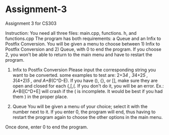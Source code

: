 # Assignment-3
Assignment 3 for CS303


Instruction: You need all three files: main.cpp, functions. h, and functions.cpp
  The program has both requirements: a Queue and an Infix to Postfix Conversion. You will be given a menu to choose between 1) Infix to Postfix Conversion and 2) Queue, with 0 to end the program. If you choose 2, you won't be able to return to the main menu and have to restart the program.
  1) Infix to Postfix Conversion
     Please input the corresponding string you want to be converted. some examples to test are: 2+3*4 , 3*4+2*5 , 3*(4+2)*5 , and A+B*(C^D-E).
     If you have (), {}, or [], make sure they are open and closed for each {,[,(. If you don't do it, you will be an error. Ex.: A+B([C^D+E] will crash if the ( is incomplete. It would be best if you had them ) in the proper place.

  2) Queue
       You will be given a menu of your choice; select it with the number next to it. If you enter 0, the program will end, thus having to restart the program again to choose the other options in the main menu.

Once done, enter 0 to end the program.
